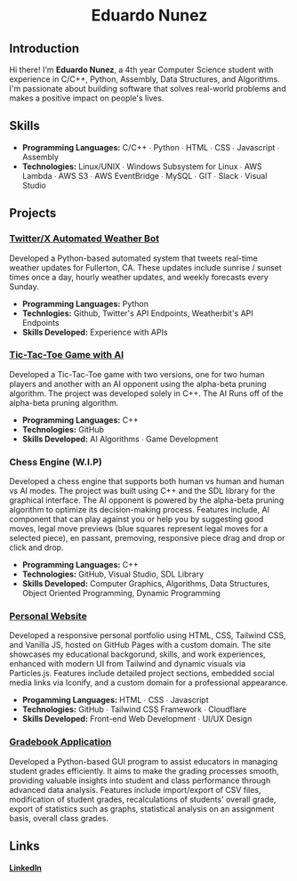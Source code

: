<div align="center">

# Eduardo Nunez

</div>

## Introduction

Hi there! I'm **Eduardo Nunez**, a 4th year Computer Science student with experience in C/C++, Python, Assembly, Data Structures, and Algorithms. I'm passionate about building software that solves real-world problems and makes a positive impact on people's lives.

## Skills

- **Programming Languages:** C/C++ ∙ Python ∙ HTML ∙ CSS ∙ Javascript ∙ Assembly 
- **Technologies:** Linux/UNIX ∙ Windows Subsystem for Linux ∙ AWS Lambda ∙ AWS S3 ∙ AWS EventBridge ∙
MySQL ∙ GIT ∙ Slack ∙ Visual Studio

## Projects

### [Twitter/X Automated Weather Bot](https://github.com/eddayyy/WeatherFul-Bot) 

Developed a Python-based automated system that tweets real-time weather updates for Fullerton, CA. These updates include sunrise / sunset times once a day, hourly weather updates, and weekly forecasts every Sunday. 

- **Programming Languages:** Python
- **Technlogies:** Github, Twitter's API Endpoints, Weatherbit's API Endpoints
- **Skills Developed:** Experience with APIs

### [Tic-Tac-Toe Game with AI](https://github.com/eddayyy/TicTacToe)

Developed a Tic-Tac-Toe game with two versions, one for two human players and another with an AI opponent using the alpha-beta pruning algorithm. The project was developed solely in C++. The AI Runs off of the alpha-beta pruning algorithm.

- **Programming Languages:** C++
- **Technologies:** GitHub
- **Skills Developed:** AI Algorithms ∙ Game Development

### Chess Engine (W.I.P)

Developed a chess engine that supports both human vs human and human vs AI modes. The project was built using C++ and the SDL library for the graphical interface. The AI opponent is powered by the alpha-beta pruning algorithm to optimize its decision-making process. Features include, AI component that can play against you or help you by suggesting good moves, legal move previews (blue squares represent legal moves for a selected piece), en passant, premoving, responsive piece drag and drop or click and drop. 

- **Programming Languages:** C++
- **Technologies:** GitHub, Visual Studio, SDL Library
- **Skills Developed:** Computer Graphics, Algorithms, Data Structures, Object Oriented Programming, Dynamic Programming 


### [Personal Website](https://github.com/eddayyy/personal-website)

Developed a responsive personal portfolio using HTML, CSS, Tailwind CSS, and Vanilla JS, hosted on GitHub Pages with a custom domain. The site showcases my educational backgorund, skills, and work experiences, enhanced with modern UI from Tailwind and dynamic visuals via Particles.js. Features include detailed project sections, embedded social media links via Iconify, and a custom domain for a professional appearance.

- **Progamming Languages:** HTML ∙ CSS ∙ Javascript
- **Technologies:** GitHub ∙ Tailwind CSS Framework ∙ Cloudflare 
- **Skills Developed:** Front-end Web Development ∙ UI/UX Design  

### [Gradebook Application](https://github.com/eddayyy/Gradebook-Application)

Developed a Python-based GUI program to assist educators in managing student grades efficiently. It aims to make the grading processes smooth, providing valuable insights into student and class performance through advanced data analysis. Features include import/export of CSV files, modification of student grades, recalculations of students' overall grade, export of statistics such as graphs, statistical analysis on an assignment basis, overall class grades. 

## Links
[**LinkedIn**](https://www.linkedin.com/in/eduardong/)
